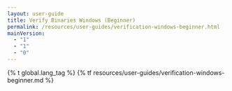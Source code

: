 ```yaml
---
layout: user-guide
title: Verify Binaries Windows (Beginner)
permalink: /resources/user-guides/verification-windows-beginner.html
mainVersion:
  - "1"
  - "1"
  - "0"
---
```


{% t global.lang_tag %}
{% tf resources/user-guides/verification-windows-beginner.md %}

